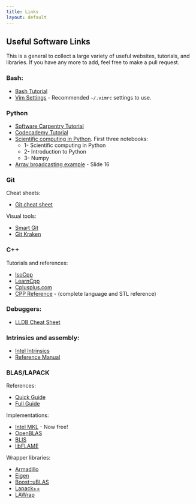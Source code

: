 ```yaml
---
title: Links
layout: default
---
```


## Useful Software Links

This is a general to collect a large variety of useful websites, tutorials, and
libraries. If you have any more to add, feel free to make a pull request.

### Bash:
- [Bash Tutorial](http://swcarpentry.github.io/shell-novice/)
- [Vim Settings](data/vimrc_example) - Recommended `~/.vimrc` settings to use.

### Python
- [Software Carpentry Tutorial](http://swcarpentry.github.io/python-novice-inflammation/)
- [Codecademy Tutorial](https://www.codecademy.com/learn/python)
- [Scientific computing in Python](https://github.com/jrjohansson/scientific-python-lectures). First three notebooks:
    - 1- Scientific computing in Python
    - 2- Introduction to Python
    - 3- Numpy
- [Array broadcasting example](https://stanford.edu/~schmit/cme193/lec/lec5.pdf) - Slide 16

### Git
Cheat sheets:
 - [Git cheat sheet](https://services.github.com/on-demand/downloads/github-git-cheat-sheet.pdf)

Visual tools:
 - [Smart Git](http://www.syntevo.com/smartgit/)
 - [Git Kraken](https://www.gitkraken.com)

### C++
Tutorials and references:
 - [IsoCpp](https://isocpp.org/get-started)
 - [LearnCpp](http://www.learncpp.com)
 - [Cplusplus.com](http://www.cplusplus.com/doc/tutorial)
 - [CPP Reference](http://en.cppreference.com) -  (complete language and STL reference)

### Debuggers:
 - [LLDB Cheat Sheet](https://lldb.llvm.org/lldb-gdb.html)

### Intrinsics and assembly:
 - [Intel Intrinsics](https://software.intel.com/sites/landingpage/IntrinsicsGuide/)
 - [Reference Manual](https://www.intel.com/content/dam/www/public/us/en/documents/manuals/64-ia-32-architectures-software-developer-instruction-set-reference-manual-325383.pdf)

### BLAS/LAPACK
References:
 - [Quick Guide](http://www.netlib.org/lapack/lug/node145.html)
 - [Full Guide](http://www.netlib.org/lapack/lug)

Implementations:
 - [Intel MKL](https://software.intel.com/en-us/mkl) - Now free!
 - [OpenBLAS](http://www.openblas.net/)
 - [BLIS](https://github.com/flame/blis)
 - [libFLAME](https://github.com/flame/libflame)

Wrapper libraries:
 - [Armadillo](http://arma.sourceforge.net/)
 - [Eigen](http://eigen.tuxfamily.org/index.php?title=Main_Page)
 - [Boost::uBLAS](http://www.boost.org/doc/libs/1_63_0/libs/numeric/ublas/doc/index.html)
 - [Lapack++](http://lapackpp.sourceforge.net/)
 - [LAWrap](https://github.com/devinamatthews/lawrap)

